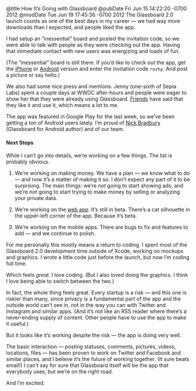 @title How It’s Going with Glassboard
@pubDate Fri Jun 15 14:22:20 -0700 2012
@modDate Tue Jun 19 17:45:36 -0700 2012
The Glassboard 2.0 launch counts as one of the best days in my career — we had way more downloads than I expected, and people liked the app.

I had setup an “inessential” board and posted the invitation code, so we were able to talk with people as they were checking out the app. Having that immediate contact with new users was energizing and loads of fun.

(The “inessential” board is still there. If you’d like to check out the app, get the <a href="http://itunes.apple.com/us/app/glassboard/id453661198?ls=1&mt=8">iPhone</a> or <a href="https://market.android.com/details?id=com.sepialabs.glassboard">Android</a> version and enter the invitation code <code>rovhy</code>. And post a picture or say hello.)

We also had some nice press and mentions. Jenny (one-sixth of Sepia Labs) spent a couple days at WWDC after-hours and people were eager to show her that they were already using Glassboard. <a href="http://twitter.com/hotdogsladies/status/213402510214438912">Friends</a> have said that they like it and use it, which means a lot to me.

The app was featured in Google Play for the last week, so we’ve been getting a ton of Android users lately. I’m proud of <a href="http://nick.typepad.com/">Nick Bradbury</a> (Glassboard for Android author) and of our team.

#### Next Steps

While I can’t go into details, we’re working on a few things. The list is probably obvious.

1. We’re working on making money. We have a plan — we know what to do — and now it’s a matter of making it so. I don’t expect any part of it to be surprising. The main things: we’re <em>not</em> going to start showing ads, and we’re <em>not</em> going to start trying to make money by selling or analyzing your private data.

2. We’re working on the <a href="https://app.glassboard.com/web/app/">web app</a>. It’s still in beta. There’s a cat silhouette in the upper-left corner of the app. Because it’s beta.

3. We’re working on the mobile apps. There are bugs to fix and features to add — and we continue to polish.

For me personally this mostly means a return to coding. I spent most of the Glassboard 2.0 development time outside of Xcode, working on mockups and graphics. I wrote a little code just before the launch, but now I’m coding full time.

Which feels <em>great</em>. I love coding. (But I also loved doing the graphics. I think I love being able to switch between the two.)

In fact, the whole thing feels great. Every startup is a risk — and this one is riskier than many, since privacy is a fundamental part of the app and the outside world can’t see in, not in the way you can with Twitter and Instagram and similar apps. (And it’s not like an RSS reader where there’s a never-ending supply of content. Other people have to use the app to make it useful.)

But it looks like it’s working despite the risk — the app is doing very well.

The basic interaction — posting statuses, comments, pictures, videos, locations, files — has been proven to work on Twitter and Facebook and similar places, and I believe it’s the future of working together. (It sure beats email!) I can’t say for sure that Glassboard itself will be the app that everybody uses, but we’re on the right road.

And I’m excited.
